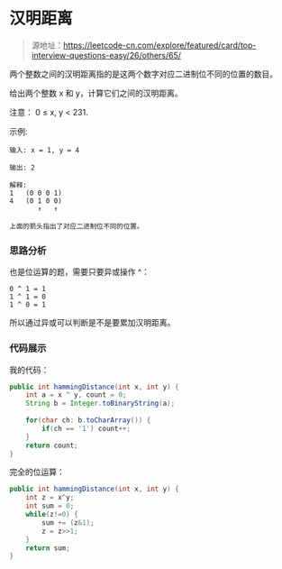 # 汉明距离

> 源地址：https://leetcode-cn.com/explore/featured/card/top-interview-questions-easy/26/others/65/

两个整数之间的汉明距离指的是这两个数字对应二进制位不同的位置的数目。

给出两个整数 x 和 y，计算它们之间的汉明距离。

注意：
0 ≤ x, y < 231.

示例:
```
输入: x = 1, y = 4

输出: 2

解释:
1   (0 0 0 1)
4   (0 1 0 0)
       ↑   ↑

上面的箭头指出了对应二进制位不同的位置。
```

### 思路分析
也是位运算的题，需要只要异或操作 ^：
```
0 ^ 1 = 1
1 ^ 1 = 0
1 ^ 0 = 1
```
所以通过异或可以判断是不是要累加汉明距离。


### 代码展示
我的代码：
```java
public int hammingDistance(int x, int y) {
    int a = x ^ y, count = 0;
    String b = Integer.toBinaryString(a);
    
    for(char ch: b.toCharArray()) {
        if(ch == '1') count++;
    }
    return count;
}
```
完全的位运算：
```java
public int hammingDistance(int x, int y) {
    int z = x^y;
    int sum = 0;
    while(z!=0) {
        sum += (z&1);
        z = z>>1;
    }
    return sum;
}
```
